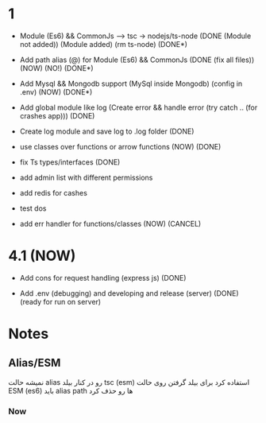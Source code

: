 

# 1
+ Module (Es6) && CommonJs --> tsc -> nodejs/ts-node  (DONE (Module not added)) (Module added) (rm ts-node) (DONE*)

+ Add path alias (@) for Module (Es6) && CommonJs  (DONE (fix all files)) (NOW) (NO!) (DONE*)

+ Add Mysql && Mongodb support (MySql inside Mongodb) (config in .env)  (NOW) (DONE*)

+ Add global module like log (Create error && handle error (try catch .. (for crashes app))) (DONE)

+ Create log module and save log to .log folder (DONE)

+ use classes over functions or arrow functions  (NOW) (DONE)

+ fix Ts types/interfaces (DONE)

+ add admin list with different permissions

+ add redis for cashes

+ test dos

+ add err handler for functions/classes (NOW) (CANCEL)

# 4.1 (NOW)
+ Add cons for request handling (express js) (DONE)

+ Add .env (debugging) and developing and release (server) (DONE)
(ready for run on server)

# Notes

## Alias/ESM
نمیشه حالت alias رو در کنار بیلد tsc (esm) استفاده کرد
برای بیلد گرفتن روی حالت ESM (es6) باید alias path ها رو حذف کرد

### Now
